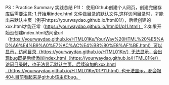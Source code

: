 PS：Practice Summary 实践总结
P11：
使用Github创建个人网页，创建完储存库后需要注意:
1.开始用index.html 文件做目录的默认文件,这样访问目录时，才能出来默认主页（例子https://yourwaydao.github.io/html01/），后续创建的xxx.html才能正常（https://yourwaydao.github.io/html01/p11.html）
2.如果开始没创建index.html访问全url（https://yourwaydao.github.io/HTML01Ke/YourWay%20HTML%20%E5%AD%A6%E4%B9%A0%E7%AC%AC%E4%B8%80%E8%AF%BE.html）可以显示，访问目录（https://yourwaydao.github.io/HTML01Ke/）无法显示，会出现bug既是后续添加index.html（https://yourwaydao.github.io/HTML01Ke/）访问目录时，也无法显示默认主页，后续追加的xxx.hmtl（https://yourwaydao.github.io/HTML01Ke/01P11.html）也无法显示，都会报404.目前看起来是github该主页bug。
